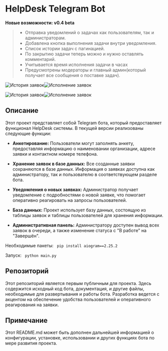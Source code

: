 # HelpDesk Telegram Bot


**Новые возможности: v0.4 beta**

> - Отправка уведомлений о задачах как пользователям, так и администраторам.
> - Добавлена кнопка выполнения задачи внутри уведомления.
> - Список истории задач с пагинацией.
> - По закрытию задачи теперь можно и нужно оставлять комментарий.
> - Учитывается время исполнения задачи в часах
> - Предусмотрены модераторы и главный админ(который получает все сообщения о поставке задач).

![История заявок](https://github.com/prasx/HelpDesk/assets/33151983/9111ab96-6199-4d89-a79b-8e700907aa5a)![Исполнение заявок](https://github.com/prasx/HelpDesk/assets/33151983/80c75a73-d3d0-48f4-9fe3-f0c325855b04)

![История заявок](https://github.com/prasx/HelpDesk/assets/33151983/9111ab96-6199-4d89-a79b-8e700907aa5a)![Исполнение заявок](https://github.com/prasx/HelpDesk/assets/33151983/80c75a73-d3d0-48f4-9fe3-f0c325855b04)



## Описание
Этот проект представляет собой Telegram бота, который предоставляет функционал HelpDesk системы. В текущей версии реализованы следующие функции:

- **Анкетирование:** Пользователи могут заполнять анкету, предоставляя информацию о наименовании организации, адресе заявки и контактном номере телефона.

- **Хранение заявок в базе данных:** Все созданные заявки сохраняются в базе данных. Информация о заявках доступна как администратору, так и пользователю в соответствующем разделе бота.

- **Уведомления о новых заявках:** Администратор получает уведомление с подробностями о новой заявке, что помогает оперативно реагировать на запросы пользователей.

- **База данных:** Проект использует базу данных, состоящую из таблицы заявок и таблицы пользователей для хранения информации.

- **Административная панель:** Администратору доступен вывод всех заявок в очереди, а также изменение статуса с "В работе" на "Завершён".

  
Необходимые пакеты:
```  pip install aiogram==2.25.2 ```

Запуск:
```  python main.py ``` 

## Репозиторий
Этот репозиторий является первым публичным для проекта. Здесь содержится исходный код бота, документация, и другие файлы, необходимые для развертывания и работы бота. Разработка ведется с акцентом на обеспечение удобства пользователей и оперативного реагирования на заявки.

## Примечание
Этот README.md может быть дополнен дальнейшей информацией о конфигурации, установке, использовании и других функциях бота по мере развития проекта.



